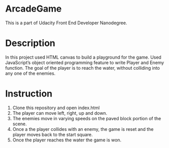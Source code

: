 # ArcadeGame
This is a part of Udacity Front End Developer Nanodegree.  

# Description
In this project used HTML canvas to build a playground for the game. Used JavaScript’s object oriented programming feature to write Player and Enemy function. The goal of the player is to reach the water, without colliding into any one of the enemies.

# Instruction 
1. Clone this repository and open index.html 
2. The player can move left, right, up and down.
3. The enemies move in varying speeds on the paved block portion of the scene.
4. Once a the player collides with an enemy, the game is reset and the player moves back to the start square.
5. Once the player reaches the water the game is won.
